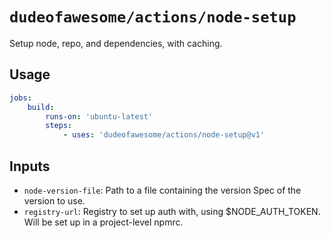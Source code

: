 # `dudeofawesome/actions/node-setup`

Setup node, repo, and dependencies, with caching.

## Usage

```yaml
jobs:
    build:
        runs-on: 'ubuntu-latest'
        steps:
            - uses: 'dudeofawesome/actions/node-setup@v1'
```

## Inputs

-   `node-version-file`: Path to a file containing the version Spec of the version to use.
-   `registry-url`: Registry to set up auth with, using $NODE_AUTH_TOKEN. Will be set up in a project-level npmrc.
